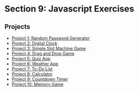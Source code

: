 # Section 9: Javascript Exercises

## Projects

- [Project 1: Random Password Generator](./project01/README.md)
- [Project 2: Digital Clock](./project02/README.md)
- [Project 3: Simple Slot Machine Game](./project03/README.md)
- [Project 4: Drag and Drop Game](./project04/README.md)
- [Project 5: Quiz App](./project05/README.md)
- [Project 6: Weather App](./project06/README.md)
- [Project 7: To-Do List](./project07/README.md)
- [Project 8: Calculator](./project08/README.md)
- [Project 9: Countdown Timer](./project09/README.md)
- [Project 10: Memory Game](./project10/README.md)
<!-- - [Project 11: Drawing App](./project11/README.md)
- [Project 12: Chat App](./project12/README.md)
- [Project 13: Music Player](./project13/README.md)
- [Project 14: Recipe App](./project14/README.md)
- [Project 15: Budget App](./project15/README.md) -->
